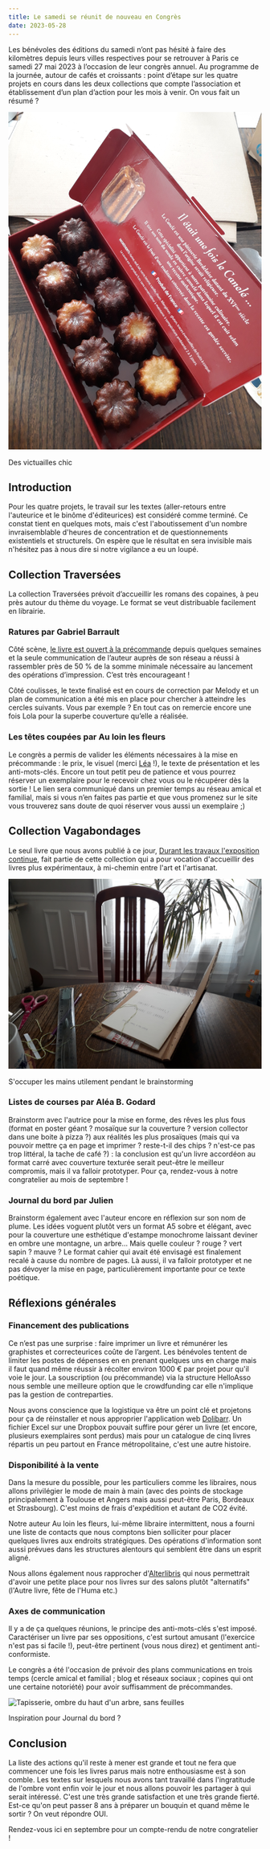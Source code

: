 ```yaml
---
title: Le samedi se réunit de nouveau en Congrès
date: 2023-05-28
---
```

Les bénévoles des éditions du samedi n’ont pas hésité à faire des kilomètres depuis leurs villes respectives pour se retrouver à Paris ce samedi 27 mai 2023 à l’occasion de leur congrès annuel. Au programme de la journée, autour de cafés et croissants : point d’étape sur les quatre projets en cours dans les deux collections que compte l’association et établissement d’un plan d’action pour les mois à venir. On vous fait un résumé ?

![Une boite ouverte contenant des cannelés](/_assets/uploads/images/blog/20230527_161851.jpg)
<p class="center italic">Des victuailles chic</p>

## Introduction
Pour les quatre projets, le travail sur les textes (aller-retours entre l'auteurice et le binôme d'éditeurices) est considéré comme terminé. Ce constat tient en quelques mots, mais c'est l'aboutissement d'un nombre invraisemblable d'heures de concentration et de questionnements existentiels et structurels. On espère que le résultat en sera invisible mais n'hésitez pas à nous dire si notre vigilance a eu un loupé.

## Collection Traversées
La collection Traversées prévoit d’accueillir les romans des copaines, à peu près autour du thème du voyage. Le format se veut distribuable facilement en librairie.

### Ratures par Gabriel Barrault
Côté scène, [le livre est ouvert à la précommande](https://www.helloasso.com/associations/les-editions-du-samedi/boutiques/ratures-gabriel-barrault-souscription) depuis quelques semaines et la seule communication de l’auteur auprès de son réseau a réussi à rassembler près de 50 % de la somme minimale nécessaire au lancement des opérations d’impression. C’est très encourageant !

Côté coulisses, le texte finalisé est en cours de correction par Melody et un plan de communication a été mis en place pour chercher à atteindre les cercles suivants. Vous par exemple ? En tout cas on remercie encore une fois Lola pour la superbe couverture qu’elle a réalisée.

### Les têtes coupées par Au loin les fleurs
Le congrès a permis de valider les éléments nécessaires à la mise en précommande : le prix, le visuel (merci [Léa](https://www.instagram.com/lea_gribouille) !), le texte de présentation et les anti-mots-clés. Encore un tout petit peu de patience et vous pourrez réserver un exemplaire pour le recevoir chez vous ou le récupérer dès la sortie ! Le lien sera communiqué dans un premier temps au réseau amical et familial, mais si vous n’en faites pas partie et que vous promenez sur le site vous trouverez sans doute de quoi réserver vous aussi un exemplaire ;)


## Collection Vagabondages
Le seul livre que nous avons publié à ce jour, [Durant les travaux l'exposition continue](https://editionsdusamedi.fr/static6/9782956245506), fait partie de cette collection qui a pour vocation d'accueillir des livres plus expérimentaux, à mi-chemin entre l'art et l'artisanat.

![Photo d'un bout de table sur laquelle est posé un exemplaire de Durant à les travaux et le matériel de reliure (fil, ciseaux, aiguille)](/_assets/uploads/images/blog/20230527_161907.jpg)
<p class="center italic">S'occuper les mains utilement pendant le brainstorming</p>

### Listes de courses par Aléa B. Godard
Brainstorm avec l'autrice pour la mise en forme, des rêves les plus fous (format en poster géant ? mosaïque sur la couverture ? version collector dans une boite à pizza ?) aux réalités les plus prosaïques (mais qui va pouvoir mettre ça en page et imprimer ? reste-t-il des chips ? n'est-ce pas trop littéral, la tache de café ?) : la conclusion est qu'un livre accordéon au format carré avec couverture texturée serait peut-être le meilleur compromis, mais il va falloir prototyper. Pour ça, rendez-vous à notre congratelier au mois de septembre !

### Journal du bord par Julien
Brainstorm également avec l'auteur encore en réflexion sur son nom de plume. Les idées voguent plutôt vers un format A5 sobre et élégant, avec pour la couverture une esthétique d'estampe monochrome laissant deviner en ombre une montagne, un arbre... Mais quelle couleur ? rouge ? vert sapin ? mauve ? Le format cahier qui avait été envisagé est finalement recalé à cause du nombre de pages. Là aussi, il va falloir prototyper et ne pas dévoyer la mise en page, particulièrement importante pour ce texte poétique.


## Réflexions générales
### Financement des publications
Ce n’est pas une surprise : faire imprimer un livre et rémunérer les graphistes et correcteurices coûte de l’argent. Les bénévoles tentent de limiter les postes de dépenses en en prenant quelques uns en charge mais il faut quand même réussir à récolter environ 1000 € par projet pour qu'il voie le jour. La souscription (ou précommande) via la structure HelloAsso nous semble une meilleure option que le crowdfunding car elle n'implique pas la gestion de contreparties.

Nous avons conscience que la logistique va être un point clé et projetons pour ça de réinstaller et nous approprier l'application web [Dolibarr](https://www.dolibarr.org/). Un fichier Excel sur une Dropbox pouvait suffire pour gérer un livre (et encore, plusieurs exemplaires sont perdus) mais pour un catalogue de cinq livres répartis un peu partout en France métropolitaine, c'est une autre histoire.

### Disponibilité à la vente
Dans la mesure du possible, pour les particuliers comme les libraires, nous allons privilégier le mode de main à main (avec des points de stockage principalement à Toulouse et Angers mais aussi peut-être Paris, Bordeaux et Strasbourg). C'est moins de frais d'expédition et autant de CO2 évité.

Notre auteur Au loin les fleurs, lui-même libraire intermittent, nous a fourni une liste de contacts que nous comptons bien solliciter pour placer quelques livres aux endroits stratégiques. Des opérations d'information sont aussi prévues dans les structures alentours qui semblent être dans un esprit aligné.

Nous allons également nous rapprocher d'[Alterlibris](https://alterlibris.fr/) qui nous permettrait d'avoir une petite place pour nos livres sur des salons plutôt "alternatifs" (l'Autre livre, fête de l'Huma etc.)

### Axes de communication
Il y a de ça quelques réunions, le principe des anti-mots-clés s'est imposé. Caractériser un livre par ses oppositions, c'est surtout amusant (l'exercice n'est pas si facile !), peut-être pertinent (vous nous direz) et gentiment anti-conformiste.

Le congrès a été l'occasion de prévoir des plans communications en trois temps (cercle amical et familial ; blog et réseaux sociaux ; copines qui ont une certaine notoriété) pour avoir suffisamment de précommandes.

![Tapisserie, ombre du haut d'un arbre, sans feuilles](/_assets/uploads/images/blog/20230527_171131.jpg)
<p class="center"><span class="italic">Inspiration pour</span> Journal du bord <span class="italic">?</span></p>

## Conclusion
La liste des actions qu'il reste à mener est grande et tout ne fera que commencer une fois les livres parus mais notre enthousiasme est à son comble. Les textes sur lesquels nous avons tant travaillé dans l'ingratitude de l'ombre vont enfin voir le jour et nous allons pouvoir les partager à qui serait intéressé. C'est une très grande satisfaction et une très grande fierté. Est-ce qu'on peut passer 8 ans à préparer un bouquin et quand même le sortir ? On veut répondre OUI.

Rendez-vous ici en septembre pour un compte-rendu de notre congratelier !